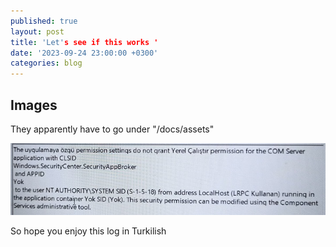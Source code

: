 ```yaml
---
published: true
layout: post
title: 'Let's see if this works '
date: '2023-09-24 23:00:00 +0300'
categories: blog
---
```

## Images
They apparently have to go under "/docs/assets"


![turkilish message](./assets/images/turkilish-msg.jpg)


So hope you enjoy this log in Turkilish 
